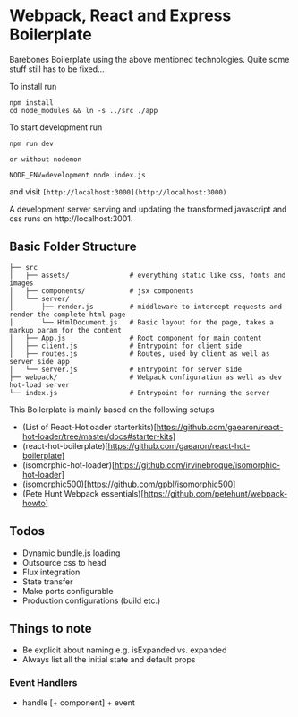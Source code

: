 # Webpack, React and Express Boilerplate

Barebones Boilerplate using the above mentioned technologies. Quite some stuff still has to be fixed...

To install run
```
npm install
cd node_modules && ln -s ../src ./app
```

To start development run
```
npm run dev

or without nodemon

NODE_ENV=development node index.js
```
and visit `[http://localhost:3000](http://localhost:3000)`

A development server serving and updating the transformed javascript and css runs on http://localhost:3001.


## Basic Folder Structure
```
├── src
│   ├── assets/               # everything static like css, fonts and images
│   ├── components/           # jsx components
│   └── server/
│       ├── render.js         # middleware to intercept requests and render the complete html page
│       └── HtmlDocument.js   # Basic layout for the page, takes a markup param for the content
│   ├── App.js                # Root component for main content
│   ├── client.js             # Entrypoint for client side
│   ├── routes.js             # Routes, used by client as well as server side app
│   └── server.js             # Entrypoint for server side
├── webpack/                  # Webpack configuration as well as dev hot-load server
└── index.js                  # Entrypoint for running the server
```

This Boilerplate is mainly based on the following setups
- (List of React-Hotloader starterkits)[https://github.com/gaearon/react-hot-loader/tree/master/docs#starter-kits]
- (react-hot-boilerplate)[https://github.com/gaearon/react-hot-boilerplate]
- (isomorphic-hot-loader)[https://github.com/irvinebroque/isomorphic-hot-loader]
- (isomorphic500)[https://github.com/gpbl/isomorphic500]
- (Pete Hunt Webpack essentials)[https://github.com/petehunt/webpack-howto]

## Todos
- Dynamic bundle.js loading
- Outsource css to head
- Flux integration
- State transfer
- Make ports configurable
- Production configurations (build etc.)

## Things to note
- Be explicit about naming e.g. isExpanded vs. expanded
- Always list all the initial state and default props

### Event Handlers
- handle [+ component] + event